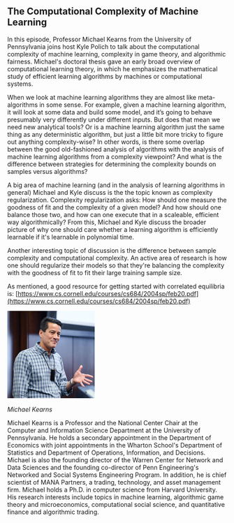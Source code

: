 ## The Computational Complexity of Machine Learning

In this episode, Professor Michael Kearns from the University of Pennsylvania joins host Kyle Polich to talk about the computational complexity of machine learning, complexity in game theory, and algorithmic fairness. Michael's doctoral thesis gave an early broad overview of computational learning theory, in which he emphasizes the mathematical study of efficient learning algorithms by machines or computational systems. 

When we look at machine learning algorithms they are almost like meta-algorithms in some sense. For example, given a machine learning algorithm, it will look at some data and build some model, and it’s going to behave presumably very differently under different inputs. But does that mean we need new analytical tools? Or is a machine learning algorithm just the same thing as any deterministic algorithm, but just a little bit more tricky to figure out anything complexity-wise? In other words, is there some overlap between the good old-fashioned analysis of algorithms with the analysis of machine learning algorithms from a complexity viewpoint? And what is the difference between strategies for determining the complexity bounds on samples versus algorithms?

A big area of machine learning (and in the analysis of learning algorithms in general) Michael and Kyle discuss is the the topic known as complexity regularization. Complexity regularization asks: How should one measure the goodness of fit and the complexity of a given model? And how should one balance those two, and how can one execute that in a scaleable, efficient way algorithmically? From this, Michael and Kyle discuss the broader picture of why one should care whether a learning algorithm is efficiently learnable if it's learnable in polynomial time.

Another interesting topic of discussion is the difference between sample complexity and computational complexity. An active area of research is how one should regularize their models so that they're balancing the complexity with the goodness of fit to fit their large training sample size. 

As mentioned, a good resource for getting started with correlated equilibria is: [https://www.cs.cornell.edu/courses/cs684/2004sp/feb20.pdf](https://www.cs.cornell.edu/courses/cs684/2004sp/feb20.pdf)




<div class="row">
        <div class="col-xs-12 col-sm-3">
                <img alt="Michael Kearns" src="src-the-computational-complexity-of-machine-learning/michael-kearns.png" />
                <br/>
                <p><i>Michael Kearns</i></p>
        </div>
        <div class="col-xs-12 col-sm-9">
		Michael Kearns is a Professor and the National Center Chair at the Computer and Information Science Department at the University of Pennsylvania. He holds a secondary appointment in the Department of Economics with joint appointments in the Wharton School's Department of Statistics and Department of Operations, Information, and Decisions. Michael is also the founding director of the Warren Center for Network and Data Sciences and the founding co-director of Penn Engineering's Networked and Social Systems Engineering Program. In addition, he is chief scientist of MANA Partners, a trading, technology, and asset management firm. Michael holds a Ph.D. in computer science from Harvard University. His research interests include topics in machine learning, algorithmic game theory and microeconomics, computational social science, and quantitative finance and algorithmic trading.
        </div>
</div>
